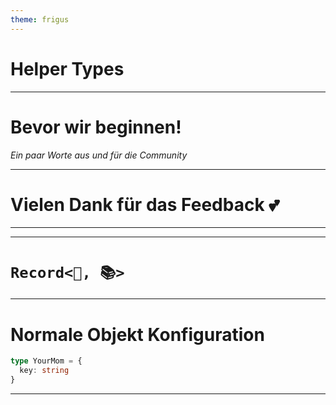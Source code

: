 ```yaml
---
theme: frigus
---
```


# Helper Types

---

# Bevor wir beginnen!

_Ein paar Worte aus und für die Community_

---

<!-- _class: highlight -->

# Vielen Dank für das Feedback :two_hearts:

---

<!-- add them here -->

---

# `Record<🔑, 📚>`

---

# Normale Objekt Konfiguration

```ts
type YourMom = {
  key: string
}
```

---
